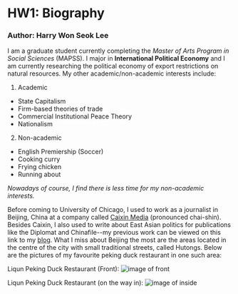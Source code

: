# HW1: Biography
### Author: Harry Won Seok Lee

I am a graduate student currently completing the *Master of Arts Program in Social Sciences* (MAPSS). I major in **International Political Economy** and I am currently researching the political economy of export restrictions on natural resources. My other academic/non-academic interests include:

1. Academic 
* State Capitalism 
* Firm-based theories of trade 
* Commercial Institutional Peace Theory 
* Nationalism 

2. Non-academic
* English Premiership (Soccer)
* Cooking curry
* Frying chicken
* Running about

*Nowadays of course, I find there is less time for my non-academic interests.*

Before coming to University of Chicago, I used to work as a journalist in Beijing, China at a company called [Caixin Media](https://www.caixinglobal.com/) (pronounced chai-shin). Besides Caixin, I also used to write about East Asian politics for publications like the Diplomat and Chinafile--my previous work can be viewed on this link to my [blog](http://fromlibrarycourt.tumblr.com/).  What I miss about Beijing the most are the areas located in the centre of the city with small traditional streets, called Hutongs. Below are the pictures of my favourite peking duck restaurant in one such area:

Liqun Peking Duck Restaurant (Front):
![image of front](https://laviezine.com/wp-content/uploads/2015/10/Liqun-Roast-Duck-Restaurant-1024x768.jpg)

Liqun Peking Duck Restaurant (on the way in):
![image of inside](https://media-cdn.tripadvisor.com/media/photo-s/0f/ac/51/ed/beijing-liqun-roast-duck.jpg)

